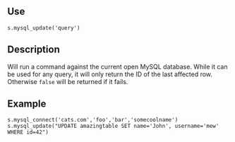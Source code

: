 ## Use
`s.mysql_update('query')`

## Description
Will run a command against the current open MySQL database.  While it can be used for any query, it will only return the ID of the last affected row.  Otherwise `false` will be returned if it fails.

## Example
```
s.mysql_connect('cats.com','foo','bar','somecoolname')
s.mysql_update("UPDATE amazingtable SET name='John', username='mew' WHERE id=42")
```